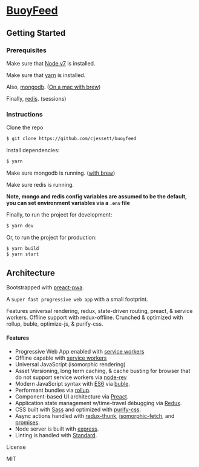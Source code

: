 # [BuoyFeed](https://buoyfeed.cjessett.com/)


## Getting Started

### Prerequisites

Make sure that [Node v7](https://nodejs.org/en/download/releases/) is installed.

Make sure that [yarn](https://github.com/yarnpkg/yarn) is installed.

Also, [mongodb](https://www.mongodb.com/download-center#community). ([On a mac with brew](https://docs.mongodb.com/manual/tutorial/install-mongodb-on-os-x/))

Finally, [redis](https://redis.io/). (sessions)

### Instructions

Clone the repo

```bash
$ git clone https://github.com/cjessett/buoyfeed
```

Install dependencies:

```bash
$ yarn
```
Make sure mongodb is running. ([with brew](https://docs.mongodb.com/manual/tutorial/install-mongodb-on-os-x/#run-mongodb))

Make sure redis is running.

**Note, mongo and redis config variables are assumed to be the default, you can set environment variables via a `.env` file**


Finally, to run the project for development:

```bash
$ yarn dev
```

Or, to run the project for production:

```bash
$ yarn build
$ yarn start
```

## Architecture
 Bootstrapped with [preact-pwa](https://github.com/ezekielchentnik/preact-pwa).

A `Super fast progressive web app` with a small footprint.

Features universal rendering, redux, state-driven routing, preact, & service workers.
Offline support with redux-offline.
Crunched & optimized with rollup, buble, optimize-js, & purify-css.

#### Features

- Progressive Web App enabled with [service workers](https://developers.google.com/web/fundamentals/getting-started/primers/service-workers)
- Offline capable with [service workers](https://developers.google.com/web/fundamentals/getting-started/primers/service-workers)
- Universal JavaScript (isomorphic rendering)
- Asset Versioning, long term caching, & cache busting for browser that do not support service workers via [node-rev](https://www.npmjs.com/package/node-rev)
- Modern JavaScript syntax with [ES6](https://github.com/lukehoban/es6features) via [buble](https://buble.surge.sh/guide/).
- Performant bundles via [rollup](http://rollupjs.org/).
- Component-based UI architecture via [Preact](https://preactjs.com/).
- Application state management w/time-travel debugging via [Redux](https://github.com/gaearon/redux).
- CSS built with [Sass](http://sass-lang.com/) and optimized with [purify-css](https://github.com/purifycss/purifycss).
- Async actions handled with [redux-thunk](https://github.com/gaearon/redux-thunk), [isomorphic-fetch](https://github.com/matthew-andrews/isomorphic-fetch), and [promises](https://developer.mozilla.org/en-US/docs/Web/JavaScript/Reference/Global_Objects/Promise).
- Node server is built with [express](http://expressjs.com/).
- Linting is handled with [Standard](http://standardjs.com/).

License

MIT
